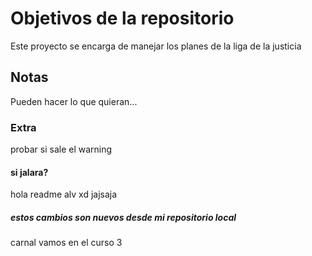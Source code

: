 # Objetivos de la repositorio

Este proyecto se encarga de manejar los planes de la liga de la justicia


## Notas
Pueden hacer lo que quieran...

### Extra
probar si sale el warning

#### si jalara?
hola readme alv xd jajsaja


##### estos cambios son nuevos desde mi repositorio local
carnal vamos en el curso 3